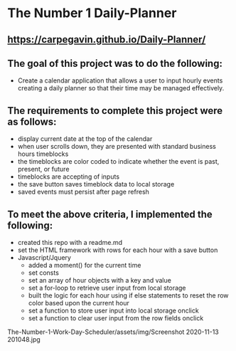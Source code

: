    # The Number 1 Daily-Planner

## https://carpegavin.github.io/Daily-Planner/

## The goal of this project was to do the following:
- Create a calendar application that allows a user to input hourly events creating a daily planner so that their time may be managed effectively.

## The requirements to complete this project were as follows:
- display current date at the top of the calendar
- when user scrolls down, they are presented with standard business hours timeblocks
- the timeblocks are color coded to indicate whether the event is past, present, or future
- timeblocks are accepting of inputs
- the save button saves timeblock data to local storage
- saved events must persist after page refresh

## To meet the above criteria, I implemented the following:
- created this repo with a readme.md
- set the HTML framework with rows for each hour with a save button
- Javascript/Jquery
   - added a moment() for the current time
   - set consts
   - set an array of hour objects with a key and value
   - set a for-loop to retrieve user input from local storage
   - built the logic for each hour using if else statements to reset the row color based upon the current hour
   - set a function to store user input into local storage onclick
   - set a function to clear user input from the row fields onclick

The-Number-1-Work-Day-Scheduler/assets/img/Screenshot 2020-11-13 201048.jpg
